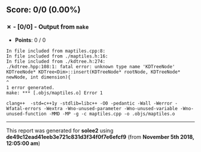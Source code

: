 


## Score: 0/0 (0.00%)


### ✗ - [0/0] - Output from `make`

- **Points**: 0 / 0

```
In file included from maptiles.cpp:8:
In file included from ./maptiles.h:16:
In file included from ./kdtree.h:274:
./kdtree.hpp:108:1: fatal error: unknown type name 'KDTreeNode'
KDTreeNode* KDTree<Dim>::insert(KDTreeNode* rootNode, KDTreeNode* newNode, int dimension){
^
1 error generated.
make: *** [.objs/maptiles.o] Error 1

```
```
clang++  -std=c++1y -stdlib=libc++ -O0 -pedantic -Wall -Werror -Wfatal-errors -Wextra -Wno-unused-parameter -Wno-unused-variable -Wno-unused-function -MMD -MP -g -c maptiles.cpp -o .objs/maptiles.o

```


---

This report was generated for **solee2** using **de49c12ead41eeb3e721c831d3f34f0f7e6efcf9** (from **November 5th 2018, 12:05:00 am**)
